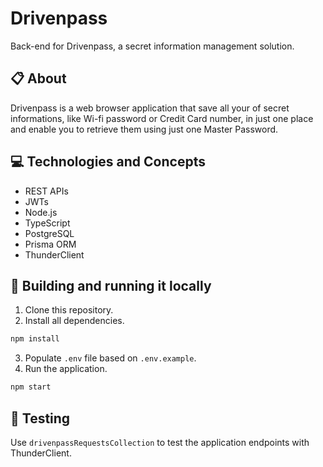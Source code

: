 # Drivenpass


Back-end for Drivenpass, a secret information management solution.

## 📋 About

Drivenpass is a web browser application that save all your of secret informations, like Wi-fi password or Credit Card number, in just one place and enable you to retrieve them using just one Master Password.

## 💻 Technologies and Concepts

- REST APIs
- JWTs
- Node.js
- TypeScript
- PostgreSQL
- Prisma ORM
- ThunderClient

## 🏁 Building and running it locally

1. Clone this repository.
2. Install all dependencies.

```bash
npm install
```

3. Populate `.env` file based on `.env.example`.
4. Run the application.

```bash
npm start
```

## 🧪 Testing

Use `drivenpassRequestsCollection` to test the application endpoints with ThunderClient.